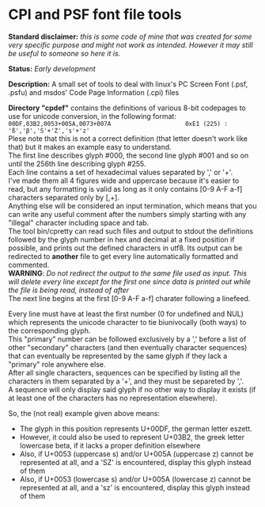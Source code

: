 # CPI and PSF font file tools

**Standard disclaimer:** _this is some code of mine that was created for some very specific purpose and might not work as intended. However it may still be useful to someone so here it is._

**Status:** _Early development_

**Description:** A small set of tools to deal with linux's PC Screen Font (.psf, .psfu) and msdos' Code Page Information (.cpi) files

**Directory "cpdef"** contains the definitions of various 8-bit codepages to use for unicode conversion, in the following format:  
``00DF,03B2,0053+005A,0073+007A                     0xE1 (225) : 'ß','β','S'+'Z','s'+'z'``  
Plese note that this is not a correct definition (that letter doesn't work like that) but it makes an example easy to understand.  
The first line describes glyph #000, the second line glyph #001 and so on until the 256th line describing glyph #255.  
Each line contains a set of hexadecimal values separated by ',' or '+'.  
I've made them all 4 figures wide and uppercase because it's easier to read, but any formatting is valid as long as it only contains [0-9 A-F a-f] characters separated only by [,+].  
Anything else will be considered an input termination, which means that you can write any useful comment after the numbers simply starting with any "illegal" character including space and tab.  
The tool bin/cpretty can read such files and output to stdout the definitions followed by the glyph number in hex and decimal at a fixed position if possible, and prints out the defined characters in utf8. Its output can be redirected to **another** file to get every line automatically formatted and commented.  
**WARNING**: _Do not redirect the output to the same file used as input. This will delete every line except for the first one since data is printed out while the file is being read, instead of after_  
The next line begins at the first [0-9 A-F a-f] charater following a linefeed.

Every line must have at least the first number (0 for undefined and NUL) which represents the unicode character to tie biunivocally (both ways) to the corresponding glyph.  
This "primary" number can be followed exclusively by a ',' before a list of other "secondary" characters (and then eventually character sequences) that can eventually be represented by the same glyph if they lack a "primary" role anywhere else.  
After all single characters, sequences can be specified by listing all the characters in them separated by a '+', and they must be separeted by ','.  
A sequence will only display said glyph if no other way to display it exists (if at least one of the characters has no representation elsewhere).

So, the (not real) example given above means:  
- The glyph in this position represents U+00DF, the german letter eszett.  
- However, it could also be used to represent U+03B2, the greek letter lowercase beta, if it lacks a proper definition elsewhere  
- Also, if U+0053 (uppercase s) and/or U+005A (uppercase z) cannot be represented at all, and a 'SZ' is encountered, display this glyph instead of them  
- Also, if U+0053 (lowercase s) and/or U+005A (lowercase z) cannot be represented at all, and a 'sz' is encountered, display this glyph instead of them 
